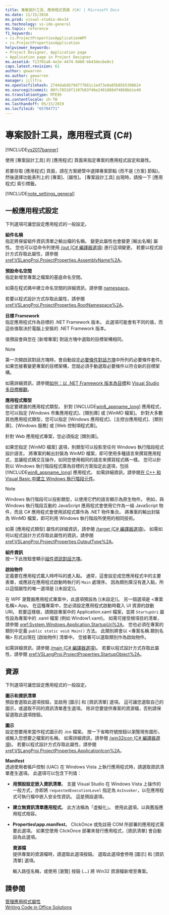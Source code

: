 ```yaml
---
title: 專案設計工具、應用程式頁面 (C#) | Microsoft Docs
ms.date: 11/15/2016
ms.prod: visual-studio-dev14
ms.technology: vs-ide-general
ms.topic: reference
f1_keywords:
- cs.ProjectPropertiesApplicationWPF
- cs.ProjectPropertiesApplication
helpviewer_keywords:
- Project Designer, Application page
- Application page in Project Designer
ms.assetid: f13701a8-4e2e-4474-9d60-bb43decbe0c1
caps.latest.revision: 61
author: gewarren
ms.author: gewarren
manager: jillfra
ms.openlocfilehash: 2744dabdb79d777661c1ed73e8a85b05b5308624
ms.sourcegitcommit: 08fc78516f1107b83f46e2401888df4868bb1e40
ms.translationtype: MTE95
ms.contentlocale: zh-TW
ms.lasthandoff: 05/15/2019
ms.locfileid: "65704771"
---
```

# <a name="application-page-project-designer-c"></a>專案設計工具，應用程式頁 (C#)
[!INCLUDE[vs2017banner](../../includes/vs2017banner.md)]

使用 [專案設計工具] 的 [應用程式] 頁面來指定專案的應用程式設定和屬性。  
  
 若要存取 [應用程式] 頁面，請在方案總管中選擇專案節點 (而不是 [方案] 節點)。 然後選擇功能表列上的 [專案]、[屬性]。 [專案設計工具] 出現時，請按一下 [應用程式] 索引標籤。  
  
 [!INCLUDE[note_settings_general](../../includes/note-settings-general-md.md)]  
  
## <a name="general-application-settings"></a>一般應用程式設定  
 下列選項可讓您設定應用程式的一般設定。  
  
 **組件名稱**  
 指定將保留組件資訊清單之輸出檔的名稱。 變更此屬性也會變更 [輸出名稱] 屬性。 您也可以從命令列使用 [/out (C# 編譯器選項)](https://msdn.microsoft.com/library/70d91d01-7bd2-4aea-ba8b-4e9807e9caa5) 進行這項變更。 若要以程式設計方式存取此屬性，請參閱 <xref:VSLangProj.ProjectProperties.AssemblyName%2A>。  
  
 **預設命名空間**  
 指定新增至專案之檔案的基底命名空間。  
  
 如需在程式碼中建立命名空間的詳細資訊，請參閱 [namespace](https://msdn.microsoft.com/library/0a788423-9110-42e0-97d9-bda41ca4870f)。  
  
 若要以程式設計方式存取此屬性，請參閱 <xref:VSLangProj.ProjectProperties.RootNamespace%2A>。  
  
 **目標 Framework**  
 指定應用程式作為目標的 .NET Framework 版本。 此選項可能會有不同的值，而這些值取決於電腦上安裝的 .NET Framework 版本。  
  
 值預設會與您在 [新增專案] 對話方塊中選取的目標架構相同。  
  
> [!NOTE]
> 第一次開啟該對話方塊時，會自動設定[必要條件對話方塊](../../ide/reference/prerequisites-dialog-box.md)中所列的必要條件套件。 如果您接著變更專案的目標架構，您就必須手動選取必要條件以符合新的目標架構。  
  
 如需詳細資訊，請參閱[如何：以 .NET Framework 版本為目標](../../ide/how-to-target-a-version-of-the-dotnet-framework.md)和 [Visual Studio 多目標概觀](../../ide/visual-studio-multi-targeting-overview.md)。  
  
 **應用程式類型**  
 指定要建置的應用程式類型。 針對 [!INCLUDE[win8_appname_long](../../includes/win8-appname-long-md.md)] 應用程式，您可以指定 [Windows 市集應用程式]、[類別庫] 或 [WinMD 檔案]。 針對大多數其他應用程式類型，您可以指定 [Windows 應用程式]、[主控台應用程式]、[類別庫]、[Windows 服務] 或 [Web 控制項程式庫]。  
  
 針對 Web 應用程式專案，您必須指定 [類別庫]。  
  
 如果您指定 [WinMD 檔案] 選項，則類型可以投影至任何 Windows 執行階段程式設計語言。 將專案的輸出封裝為 WinMD 檔案，即可使用多種語言來撰寫應用程式，並讓程式碼交互操作，如同您使用相同的語言來撰寫程式碼一樣。 您可以針對以 Windows 執行階段程式庫為目標的方案指定此選項，包括 [!INCLUDE[win8_appname_long](../../includes/win8-appname-long-md.md)] 應用程式。 如需詳細資訊，請參閱[在 C++ 和 Visual Basic 中建立 Windows 執行階段元件](http://go.microsoft.com/fwlink/?LinkId=231895)。  
  
> [!NOTE]
> Windows 執行階段可以投影類型，以使用它們的語言顯示為原生物件。 例如，與 Windows 執行階段互動的 JavaScript 應用程式會使用它作為一組 JavaScript 物件，而且 C# 應用程式會使用該程式庫作為 .NET 物件集合。 將專案的輸出封裝為 WinMD 檔案，即可利用 Windows 執行階段所使用的相同技術。  
  
 如需 [應用程式類型] 屬性的詳細資訊，請參閱 [/target (C# 編譯器選項)](https://msdn.microsoft.com/library/a18bbd8e-bbf7-49e7-992c-717d0eb1f76f)。 如需如何以程式設計方式存取此屬性的資訊，請參閱 <xref:VSLangProj.ProjectProperties.OutputType%2A>。  
  
 **組件資訊**  
 按一下此按鈕會顯示[組件資訊對話方塊](../../ide/reference/assembly-information-dialog-box.md)。  
  
 **啟始物件**  
 定義要在應用程式載入時呼叫的進入點。 通常，這會設定成您應用程式中的主要表單，或應該在應用程式啟動時執行的 `Main` 處理序。 因為類別庫沒有進入點，所以這個屬性的唯一選項是 [(未設定)]。  
  
 在 WPF 瀏覽器應用程式專案中，此選項預設為 [(未設定)]。 另一個選項是 <專案名稱>.App。 在這種專案中，您必須設定應用程式啟動時載入 UI 資源的啟動 URI。 若要這樣做，請開啟專案中的 Application.xaml 檔案，並將 `StartupUri` 屬性設為專案中的 .xaml 檔案 (例如 Window1.xaml)。 如需可接受根項目的清單，請參閱 <xref:System.Windows.Application.StartupUri%2A>。 您也必須在專案的類別中定義 `public static void Main()` 方法。 此類別將會以 <專案名稱.類別名稱> 形式出現在 [啟始物件] 清單中。 您接著可以選取類別作為啟始物件。  
  
 如需詳細資訊，請參閱 [/main (C# 編譯器選項)](https://msdn.microsoft.com/library/975cf4d5-36ac-4530-826c-4aad0c7f2049)。 若要以程式設計方式存取此屬性，請參閱 <xref:VSLangProj.ProjectProperties.StartupObject%2A>。  
  
## <a name="resources"></a>資源  
 下列選項可讓您設定應用程式的一般設定。  
  
 **圖示和資訊清單**  
 預設會選取此選項按鈕，並啟用 [圖示] 和 [資訊清單] 選項。 這可讓您選取自己的圖示，或選取不同的資訊清單產生選項。 除非您要提供專案的資源檔，否則請保留選取此選項按鈕。  
  
 **圖示**  
 設定想要用來當作程式圖示的 .ico 檔案。 按一下省略符號按鈕以瀏覽現有圖形，或輸入您想要之檔案的名稱。 如需詳細資訊，請參閱 [/win32icon (C# 編譯器選項)](https://msdn.microsoft.com/library/756d9b6d-ab07-41b7-ba58-5bd88f711138)。 若要以程式設計方式存取此屬性，請參閱 <xref:VSLangProj.ProjectProperties.ApplicationIcon%2A>。  
  
 **Manifest**  
 透過使用者帳戶控制 (UAC) 在 Windows Vista 上執行應用程式時，請選取資訊清單產生選項。 此選項可以包含下列值：  
  
- **用預設設定嵌入資訊清單**。 支援 Visual Studio 在 Windows Vista 上操作的一般方式，亦即將 `requestedExecutionLevel` 指定為 `AsInvoker`，以在應用程式可執行檔中嵌入安全性資訊。 這是預設選項。  
  
- **建立無資訊清單應用程式**。 此方法稱為「虛擬化」。 使用此選項，以與舊版應用程式相容。  
  
- **Properties\app.manifest**。 ClickOnce 或免註冊 COM 所部署的應用程式需要此選項。 如果您使用 ClickOnce 部署來發行應用程式，[資訊清單] 會自動設為此選項。  
  
  **資源檔**  
  提供專案的資源檔時，請選取此選項按鈕。 選取此選項會停用 [圖示] 和 [資訊清單] 選項。  
  
  輸入路徑名稱，或使用 [瀏覽] 按鈕 (**...**) 將 Win32 資源檔新增至專案。  
  
## <a name="see-also"></a>請參閱  
[管理應用程式屬性](../../ide/application-properties.md)  
 [Writing Code in Office Solutions](https://msdn.microsoft.com/library/2d4d8fd0-e881-4829-976f-0d1a9221dec0)
